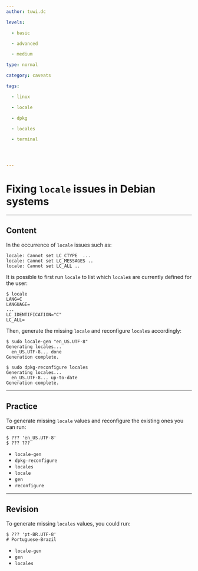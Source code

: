 ```yaml
---
author: tuwi.dc

levels:

  - basic

  - advanced

  - medium

type: normal

category: caveats

tags:

  - linux

  - locale

  - dpkg

  - locales

  - terminal




---
```


# Fixing `locale` issues in Debian systems

---

## Content

In the occurrence of `locale` issues such as:

```
locale: Cannot set LC_CTYPE  ...
locale: Cannot set LC_MESSAGES ..
locale: Cannot set LC_ALL ..
```

It is possible to first run `locale` to list which `locale`s are currently defined for the user:

```
$ locale
LANG=C
LANGUAGE=
...
LC_IDENTIFICATION="C"
LC_ALL=
```

Then, generate the missing `locale` and reconfigure `locale`s accordingly:

```
$ sudo locale-gen "en_US.UTF-8"
Generating locales...
  en_US.UTF-8... done
Generation complete.
```

```
$ sudo dpkg-reconfigure locales
Generating locales...
  en_US.UTF-8... up-to-date
Generation complete.
```

---

## Practice

To generate missing `locale` values and reconfigure the existing ones you can run:

```
$ ??? 'en_US.UTF-8'
$ ??? ???
```

- `locale-gen`
- `dpkg-reconfigure`
- `locales`
- `locale`
- `gen`
- `reconfigure`

---

## Revision

To generate missing `locales` values, you could run:

```
$ ??? 'pt-BR.UTF-8'
# Portuguese-Brazil
```

- `locale-gen`
- `gen`
- `locales`

